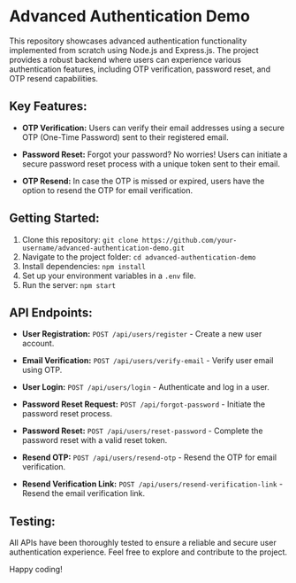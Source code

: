 # Advanced Authentication Demo

This repository showcases advanced authentication functionality implemented from scratch using Node.js and Express.js. The project provides a robust backend where users can experience various authentication features, including OTP verification, password reset, and OTP resend capabilities.

## Key Features:

- **OTP Verification:** Users can verify their email addresses using a secure OTP (One-Time Password) sent to their registered email.

- **Password Reset:** Forgot your password? No worries! Users can initiate a secure password reset process with a unique token sent to their email.

- **OTP Resend:** In case the OTP is missed or expired, users have the option to resend the OTP for email verification.

## Getting Started:

1. Clone this repository: `git clone https://github.com/your-username/advanced-authentication-demo.git`
2. Navigate to the project folder: `cd advanced-authentication-demo`
3. Install dependencies: `npm install`
4. Set up your environment variables in a `.env` file.
5. Run the server: `npm start`

## API Endpoints:

- **User Registration:** `POST /api/users/register` - Create a new user account.

- **Email Verification:** `POST /api/users/verify-email` - Verify user email using OTP.

- **User Login:** `POST /api/users/login` - Authenticate and log in a user.

- **Password Reset Request:** `POST /api/forgot-password` - Initiate the password reset process.

- **Password Reset:** `POST /api/users/reset-password` - Complete the password reset with a valid reset token.

- **Resend OTP:** `POST /api/users/resend-otp` - Resend the OTP for email verification.

- **Resend Verification Link:** `POST /api/users/resend-verification-link` - Resend the email verification link.

## Testing:

All APIs have been thoroughly tested to ensure a reliable and secure user authentication experience. Feel free to explore and contribute to the project.

Happy coding!
